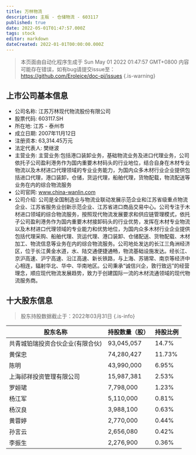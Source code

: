 ```yaml
---
title: 万林物流
description: 主板 - 仓储物流 - 603117
published: true
date: 2022-05-01T01:47:57.000Z
tags: stock
editor: markdown
dateCreated: 2022-01-01T00:00:00.000Z
---
```


> 本页面由自动化程序生成于 Sun May 01 2022 01:47:57 GMT+0800
> 内容可能存在错误，如有bug请提交issue至：https://github.com/Eroleice/doc-pi/issues
{.is-warning}

## 上市公司基本信息
- 公司名称: 江苏万林现代物流股份有限公司
- 股票代码: 603117.SH
- 所在地: 江苏 - 泰州市
- 成立日期: 2007年11月12日
- 注册资本: 63,314.45万元
- 法定代表人: 樊继波
- 主营业务: 主营业务:包括港口装卸业务，基础物流业务及进口代理业务，公司依托子公司盈利港务作为国内重要木材码头的行业地位，结合自身在木材专业物流以及木材进口代理领域的专业业务能力，为国内众多木材行业企业提供包括进口代理，港口装卸，仓储，货运代理，船舶代理，货物配载，物流配送等业务在内的综合物流服务
- 公司官网: www.china-wanlin.com
- 公司介绍: 公司是全国制造业与物流业联动发展示范企业和江苏省级重点物流企业、江苏省服务业创新示范企业、江苏省进口商品交易中心。公司专注于木材进口领域的综合物流服务，按照现代物流发展要求和供应链管理模式，依托子公司盈利港务作为国内重要木材接卸码头的行业优势，发挥在木材专业物流以及木材进口代理领域的专业能力和优势地位，为国内众多木材行业企业提供包括代理采购、船舶代理、货运代理、港口装卸、仓储配送、货物配载、木材加工、物流信息等业务在内的综合物流服务。公司地处发达的长江三角洲经济区，位于长江黄金水道，水、陆交通便捷通畅，物流基础设施发达。经长江、京沪高速、沪宁高速、沿江高速、新长铁路，与上海、苏锡常、南京等经济中心相连，辐射华北、华中、华南地区。公司秉承“诚信兴企，敦行致远”的经营理念，顺应现代物流发展趋势，致力于创建国际一流的木材流通领域的现代物流服务商。


## 十大股东信息
> 股东持股数据截止于：2022年03月31日
{.is-info}

| 股东名称 | 持股数量（股） | 持股比例 |
| --- | --- | --- |
| 共青城铂瑞投资合伙企业(有限合伙) | 93,045,057 | 14.7% |
| 黄保忠 | 74,280,427 | 11.73% |
| 陈明 | 43,990,000 | 6.95% |
| 上海祁祥投资管理有限公司 | 15,987,381 | 2.53% |
| 罗姮珺 | 7,798,000 | 1.23% |
| 杨江军 | 5,110,000 | 0.81% |
| 杨汉良 | 3,988,100 | 0.63% |
| 黄蓉婷 | 2,770,000 | 0.44% |
| 孙言云 | 2,656,080 | 0.42% |
| 李振生 | 2,276,900 | 0.36% |




